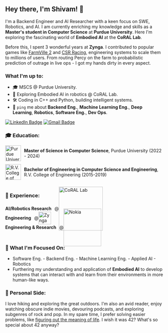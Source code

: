 ## Hey there, I'm Shivam! 👋

I'm a Backend Engineer and AI Researcher with a keen focus on SWE, Robotics, and AI. I am currently enriching my knowledge and skills as a **Master's student in Computer Science** at **Purdue University**. Here I'm exploring the fascinating world of **Embodied AI** at the **CoRAL Lab**.

Before this, I spent 3 wonderful years at **Zynga**. I contributed to popular games like [FarmVille 2](https://www.facebook.com/FarmVille2/) and [CSR Racing](https://www.naturalmotion.com/game/csr-racing-2/), engineering systems to scale them to millions of users. From routing Percy on the farm to probabilistic prediction of outrage in live ops - I got my hands dirty in every aspect.


### What I'm up to:
- 🎓 MSCS @ Purdue University.
- 🤖 Exploring Embodied AI in robotics @ CoRAL Lab.
- 🛠 Coding in C++ and Python, building intelligent systems.
- 💬 `ping` me about **Backend Eng.**, **Machine Learning Eng.**, **Deep Learning**, **Robotics**, **Software Eng.**, **Dev Ops**.

<!-- ### Skills:
- Languages: `C++`, `Python`, `JavaScript`
- Tools: `Docker`, `PyTorch`, `TensorFlow`, `Git`, `Jenkins` -->
<!-- - 💬 `ping` me about **design**, **branding**, **laravel**, **development**, **design thinking** -->
<!-- 

### Hey there, I'm Shivam! 👋

#### A Full-Stack Developer by day ☼ and a Laravel Community Contributor by night ☾

Full-Stack Developer at [Medicare](https://medicare.pt?ref=github-caneco);<br>
Host/Organizing [Laracon EU](https://laracon.eu?ref=github-caneco);<br>

- ⚙️ I use daily: `.php`, `.js`, `.html`, `.css`, `.svg`, `.psd`, `.ai`
- 🌍 I'm mostly active within the **Laravel Community**
- 💅 Designed: @pestphp, [NorthMeetsSouth.audio](https://www.northmeetssouth.audio), [ThenPing.me](https://thenping.me), [HappydDev.fm](https://www.happydev.fm), etc…
- 💬 `ping` me about **design**, **branding**, **laravel**, **development**, **design thinking** -->

<!-- 
[![SVG Banners](https://svg-banners.vercel.app/api?type=typeWriter&text1=Hey%20there,%20I'm%20Shivam!👨‍💻&width=800&height=400)](https://github.com/Akshay090/svg-banners) -->


[![LinkedIn Badge](https://img.shields.io/badge/-LinkedIn-blue?style=flat-square&logo=LinkedIn&logoColor=white&link=https://www.linkedin.com/in/shivam-bhat/)](https://www.linkedin.com/in/shivam-bhat/)
[![Gmail Badge](https://img.shields.io/badge/-Gmail-d14836?style=flat-square&logo=Gmail&logoColor=white&link=mailto:shivambhat02@gmail.com)](mailto:shivambhat02@gmail.com)



<!-- As a dedicated Backend Engineer and AI Researcher, I am currently navigating the intricate world of robotics and machine learning at Purdue University's CoRAL Lab, where I'm pursuing a Master's degree in Computer Science. My research focuses on Embodied AI, aiming to bridge the gap between theoretical concepts and real-world applications. -->


<!-- ### 🌱 I'm currently:
- Exploring **Embodied AI** in robotics to develop intelligent systems.
- Mastering **Computer Science** at Purdue University.
- Contributing to **Open Source Projects** and **Tech Communities**. -->

### 🎓 Education:

<div style="display: flex; align-items: center; margin-bottom: 10px;">
  <a href="https://www.purdue.edu/">
    <img src="https://upload.wikimedia.org/wikipedia/commons/3/35/Purdue_Boilermakers_logo.svg" width="50" alt="Purdue University" style="margin-right: 10px;"/>
  </a>
  <span><strong>Master of Science in Computer Science</strong>, Purdue University (2022 - 2024)</span>
</div>

<div style="display: flex; align-items: center;">
  <a href="https://www.rvce.edu.in/">
    <img src="https://upload.wikimedia.org/wikipedia/en/d/d2/R.V._College_of_Engineering_logo.png" width="50" alt="R.V. College of Engineering" style="margin-right: 10px;"/>
  </a>
  <span><strong>Bachelor of Engineering in Computer Science and Engineering</strong>, R.V. College of Engineering (2015-2019)</span>
</div>





<!-- ### 💼 Professional Experience:
- **Graduate Researcher**, CoRAL Lab, Purdue University, US (April 2023–Present)
- **Software Engineer**, Zynga (March 2020–June 2022)
- **Associate Software Engineer**, Zynga (June 2019–February 2020) -->

<!-- ### 🛠 Skills:
- **Languages**: C++, Python, JavaScript
- **Tools & Frameworks**: Docker, PyTorch, TensorFlow, Git, Jenkins -->

<br>

### 💼 Experience:

<div style="display: flex; align-items: center; height: 30px;">
  <strong style="margin-right: 10px;">AI/Robotics Research</strong> @ 
  <a href="https://corallab.net" style="display: flex; align-items: center;">
    <img src="https://corallab.net/img/logo_final.svg" width="140" alt="CoRAL Lab" style="margin-right: 10px;"/>
  </a>
</div>
<div style="display: flex; align-items: center; height: 30px;">
  <strong style="margin-right: 10px;">Engineering</strong>@   
  <a href="https://www.zynga.com/" style="display: flex; align-items: center;">
    <img src="https://upload.wikimedia.org/wikipedia/en/thumb/7/7b/Zynga.svg/1024px-Zynga.svg.png" width="40" alt="Zynga" style="margin-right: 10px;"/>
  </a>
</div>
<div style="display: flex; align-items: center; height: 30px;">
  <strong style="margin-right: 10px;">Engineering & Research</strong> @ 
  <a href="https://www.nokia.com/thought-leadership/research/" style="display: flex; align-items: center;">
    <img src="https://upload.wikimedia.org/wikipedia/commons/0/02/Nokia_wordmark.svg" width="120" alt="Nokia" style="margin-right: 10px;"/>
  </a>
</div>
<br>

<!-- 


## Hey there, I'm Shivam Bhat! 👋

I'm a Backend Engineer and AI Researcher with a keen focus on robotics and machine learning. I am currently enriching my knowledge and skills as a Master's student in Computer Science at Purdue University, where I'm exploring the fascinating world of Embodied AI at the CoRAL Lab. -->

<!-- ### 🎓 Academic Pursuits:
- Mastering **Computer Science** at Purdue University, specializing in algorithms, deep learning, and robotics.
- Bachelor's in **Computer Science and Engineering** from R.V. College of Engineering, where I laid my technical foundations and developed a passion for innovation.

### 💡 Professional Experience:
- As a **Graduate Researcher** at CoRAL Lab, I'm at the forefront of developing intelligent systems that aim to bridge the gap between theoretical AI and practical robotics applications.
- **Software Engineer** at Zynga, where I honed my skills in game development, contributing to the design and implementation of critical features that enhanced user engagement and revenue. -->

<!-- ### 🚀 Skills and Interests:
- Proficient in **C++**, **Python**, and **JavaScript**, with a strong grasp of **Docker**, **PyTorch**, **TensorFlow**, and **Git**.
- Fascinated by the potential of AI and ML to transform industries and improve lives. I'm particularly interested in their application within robotics to solve complex, real-world problems.
- Committed to contributing to open source and engaging with tech communities to share knowledge and collaborate on innovative projects. -->

### 🌱 What I'm Focused On:
- Software Eng. - Backend Eng. - Machine Learning Eng. - Applied AI - Robotics
- Furthering my understanding and application of **Embodied AI** to develop systems that can interact with and learn from their environments in more human-like ways.

### 🤖 Personal Side:
I love hiking and exploring the great outdoors. I'm also an avid reader, enjoy watching obscure indie movies, devouring podcasts, and exploring subgenres of rock and pop. In my spare time, I prefer solving easier problems, like [figuring out the meaning of life](https://www.youtube.com/watch?v=sctMPouTWiQ). I wish it was 42? What's so special about 42 anyway?

